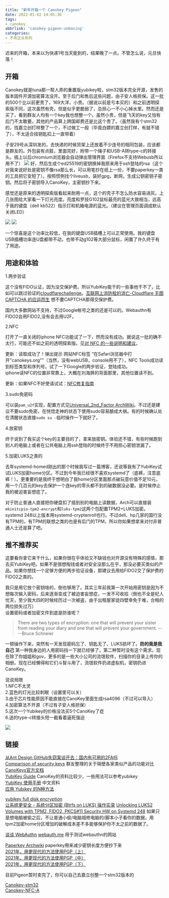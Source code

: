 ```yaml
---
title: "新年开箱一个 Canokey Pigeon"
date: 2022-01-02 14:05:36
tags:
- canokey
abbrlink: 'canokey-pigeon-unboxing'
categories:
- 不务正业系列
---
```

迟来的开箱，本来以为快递1号当天能到的，结果晚了一点。不管怎么说，元旦快落！
<!-- more -->

## 开箱

Canokey就是tuna那一帮人弄的重置版yubikey啦，stm32版本完全开源，发售的版本固件开源加密算法没开。至于后门和售后这些问题，由子安人格担保。这一批的500个比以前更贵了，169大洋，小贵。（据说以前是亏本买的）和之前透明探索版不同，这次虽然有壳，但是似乎更脆弱了，总担心一不小心掉水里。然而还是买了，看到群友人均有一个key我也想整一个。虽然小贵，但是飞天的key又怕有后门不太敢要。其他的产品算上跨国邮费还是比这个贵了。（虽然我有个stm32的，找嘉立创打样整了一个，不过做工一般（毕竟白嫖的嘉立创打样，有就不错了），不太适合挂钥匙扣上一直带着）

子安29号从深圳发的，去快递的时候货架上还放着不少连号的相同包装，应该都是群友的。外包装有点脏，里面完好，附带一个绳子和USB-A转type-c的转接头。插上以后chromium浏览器会自动弹出管理界面（Firefox不支持Webusb所以用不了）
![](canokey-pigeon-unboxing/canokey2.webp)
好，然后生成个ed25519的密钥换掉我原来用于ssh登陆的rsa（这个对我来说好处是密钥不像rsa那么长，可以用笔抄在纸上一份，不要paperkey一类的工具把它变短了）。按照惯例找个liveusb，装好gpg，断网，生成公钥密钥子密钥。然后将子密钥导入CanoKey，主密钥抄下来。

感觉还是原来的透明探索版看起来耐用一点，这个的壳子不怎么防水容易进灰。上几张图给大家看一下灯光亮度。亮度和罗技G102鼠标最亮的蓝光大致相当，远高于我的键盘（dell kb522）指示灯和机箱电源的蓝光。（建议在管理页面调成默认关闭LED）

![](canokey-pigeon-unboxing/canokey3.webp)
![](canokey-pigeon-unboxing/canokey4.webp)

一个惊喜是这个功率比较低，在我的键盘USB插槽上可以正常使用。我的键盘USB插槽功率连U盘都带不动，也带不动g102等大部分鼠标，闲置了许久终于有了用途。

## 用途和体验

1.两步验证

这个没有FIDO认证，因为没交保护费。所以YubiKey能干的一些事他干不了，比如可以跳过验证的[cloudflarechallenge](https://cloudflarechallenge.com/)。[互联网上消防栓的消亡-Cloudflare 无图 CAPTCHA 的应运而生](https://zhuanlan.zhihu.com/p/377631861) 想不要CAPTCHA那得交保护费。 

国内大多数网站不支持，不过Google帐号之类的还是可以的。Webauthn有FIDO2会用FIDO2,没有会去用U2F。

2.NFC

打开了一直关闭的iphone NFC功能试了一下，然而没有成功。据说这一批的确不太行，可能还不如之前的透明探索版。见[对 NFC 的一些说明和建议](https://github.com/canokeys/canokey-pigeon/discussions/4)。

更新：读取成功了！弹出提示 网站NFC标签 “在Safari浏览器中打开"canokeys.org"”（当然，没有webUSB，console用不了），NFC Tools成功读到标签类型和序列号。试了一下Google的两步验证，登陆成功。  
iphone读NFC的位置非常靠上，大概在刘海屏的背面那里，其他位置读不到。 

更新：如果NFC不好使请试试：[NFC修复指南](https://github.com/canokeys/canokey-pigeon/discussions/6)

3.sudo免密码

可以装`pam_u2f`实现，配置方式见[Universal_2nd_Factor ArchWiki](https://wiki.archlinux.org/title/Universal_2nd_Factor)。不过还是建议不要sudo免密，在恍惚走神的状态下使用sudo容易酿成大祸。有的时候确认处在清醒状态直接`sudo su -`临时操作一下就好了。

4.放密钥

终于说到了我买这个key的主要目的了，拿来放密钥。体验还不错，有些时候跑到别人的电脑上或者在公共电脑上用ssh登陆的时候终于不用担心密钥泄漏了。 

5.加密LUKS之类的

去年systemd-homed刚出的那个时候我写过一篇博客，还说等我有了YubiKey试试LUKS加密home分区。不过到今年我已经很不喜欢systemd了（底裤，注意底裤！）。更重要的是我终于想明白了我home分区里面那点破玩意价值不足10元，用一个几百元的key去保护一个连key的零头都不到的破数据没必要。是时候停止我的被迫害妄想症了。

对于防止普通人直接把你硬盘扣了插到别的电脑上读数据，Arch可以直接装`mkinitcpio-tpm2-encrypt`和`luks-tpm2`这两个包配置TPM2+LUKS加密。systemd 248以上版本用systemd-cryptenroll也行。不过dell、hp几家的国行没有TPM的，有TPM的联想之类的也是有后门的TPM，所以你如果想拿来对付非普通人士还是算了吧。

## 推不推荐买

这要看你拿它来干什么，如果你很在乎体验又不缺钱也对开源没有特殊的感情，那去买YubiKey吧。如果不是很想掏钱或者对安全没那么在乎，那没必要买类似的产品。如果你想找一个足够方便的两步验证设备，那建议去用给FIDO2交了保护费的FIDO2之类的。  

我只是用它放个密钥啥的，倒也够用了。其实三年前我第一次开始用密钥是因为不想每次输入密码，后来逐渐变成了被迫害妄想症，一发不可收拾（倒也不全是杞人忧天，至少我大四的时候经历过一次被盗，由于出租屋家徒四壁幸免于难，合租的两位损失过万）  
设置密码或者加密文件到底是防谁呢？

>There are two types of encryption: one that will prevent your sister from reading your diary and one that will prevent your government.   ----Bruce Schneier

一顿操作下来，突然有一天发现密码忘了、钥匙无了、LUKS损坏了。**防的竟是我自己**
第一种我身边的人用密码挡一下就已经够了，第二种暂时没有这个需求。现在除了你姐姐和gov，更多的是一些大小公司的流氓软件，扫描你的目录上传你的相册。现在已经懒得和它们斗智斗用了，流氓软件扔进虚拟机，密钥扔进CanoKey。   


说说局限  
1.NFC不太灵  
2.蓝色的灯光比较刺眼（设置里可以关）  
3.由于芯片性能原因不能直接在CanoKey里面生成rsa4096（不过可以导入）  
4.加密算法不开源（不过有子安人格担保）  
5.这次一个Yubikey的价格没法买5个CanoKey了症  
6.送的type-c转接头短一截看着逼死强迫

![](canokey-pigeon-unboxing/canokey5.webp)

## 链接

[从Ant Design GitHub失窃案谈开去：国内有可用的2FA吗](https://blog.zenithal.me/2021/02/15/Ant-Design-GitHub-2FA-unavailable-in-China/)  
[Comparison of security keys](https://docs.google.com/spreadsheets/d/1PP6akStL_xHTY68zDMmKbJrBqQhN3FE9MwLDoMGxbas/edit#gid=0) 群友整理的关于隔壁各家类似产品的功能对比  
[CanoKeys官方文档](https://docs.canokeys.org/)  
[YubiKey Guide](https://github.com/drduh/YubiKey-Guide) CanoKey的资料比较少，一些用法可以参考yubikey  
[YubiKey 使用手册](https://iamtwz.gitbooks.io/yubikey-handbook-chinese/) 中文资料  
[应用 Yubikey 的N种方法](https://nwn.moe/posts/yubikey-examples)   

[yubikey full disk encryption](https://github.com/agherzan/yubikey-full-disk-encryption)  
[让系统更安全 - 系统分区加密 (Btrfs on LUKS) 操作实录](https://nwn.moe/posts/btrfs-on-luks/)
[Unlocking LUKS2 Volumes with TPM2, FIDO2, PKCS#11 Security HW on Systemd 248](https://news.ycombinator.com/item?id=25862158)  如果只是想电脑被偷之后，不让普通小偷/电脑城修电脑的/脚本小子看你的数据，用tpm2加密home分区增加的破解成本差不多能够保护你不太之前的数据了。  

[谈谈 WebAuthn](https://flyhigher.top/develop/2160.html)
[webauth.me](https://webauthn.me/) 用于测试webauthn的网站    

[Paperkey Archwiki](https://wiki.archlinux.org/title/Paperkey) paperkey用来减少密钥长度方便抄下来  
[2021年，用更现代的方法使用PGP（上）](https://ulyc.github.io/2021/01/13/2021年-用更现代的方法使用PGP-上/)  
[2021年，用更现代的方法使用PGP（中）](https://ulyc.github.io/2021/01/18/2021年-用更现代的方法使用PGP-中/)   
[2021年，用更现代的方法使用PGP（下）](https://ulyc.github.io/2021/01/26/2021年-用更现代的方法使用PGP-下/)  

目前Pigeon暂时卖完了，你可以自己去嘉立创整一个stm32版本的

[Canokey-stm32](https://github.com/canokeys/canokey-stm32)    
[Canokey-NFC-A](https://lceda.cn/z4yx/nfc-power-test)   
